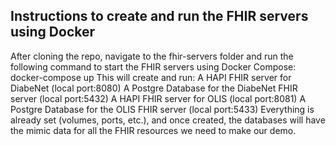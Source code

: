 ## Instructions to create and run the FHIR servers using Docker
After cloning the repo, navigate to the fhir-servers folder and run the following command to start the FHIR servers using Docker Compose: docker-compose up
This will create and run:
A HAPI FHIR server for DiabeNet (local port:8080)
A Postgre Database for the DiabeNet FHIR server (local port:5432)
A HAPI FHIR server for OLIS (local port:8081)
A Postgre Database for the OLIS FHIR server (local port:5433)
Everything is already set (volumes, ports, etc.), and once created, the databases will have the mimic data for all the FHIR resources we need to make our demo.
